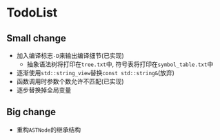 # TodoList

## Small change

- 加入编译标志`-D`来输出编译细节(已实现)
    - 抽象语法树将打印在`tree.txt`中, 符号表将打印在`symbol_table.txt`中
- 逐渐使用`std::string_view`替换`const std::string&`(放弃)
- 函数调用时参数个数允许不匹配(已实现)
- 逐步替换掉全局变量

## Big change

- 重构`ASTNode`的继承结构
